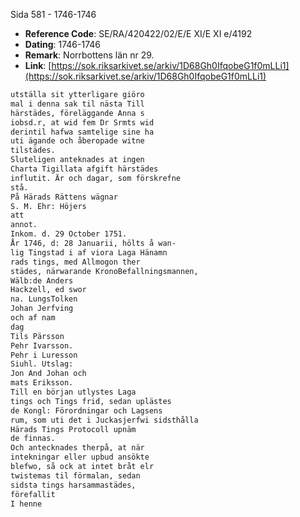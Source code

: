 Sida 581 - 1746-1746

- **Reference Code**: SE/RA/420422/02/E/E XI/E XI e/4192
- **Dating**: 1746-1746
- **Remark**: Norrbottens län nr 29.
- **Link**: [https://sok.riksarkivet.se/arkiv/1D68Gh0IfqobeG1f0mLLi1](https://sok.riksarkivet.se/arkiv/1D68Gh0IfqobeG1f0mLLi1)

```txt linenums="1"
utställa sit ytterligare giöro
mal i denna sak til nästa Till
härstädes, föreläggande Anna s
iobsd.r, at wid fem Dr Srmts wid
derintil hafwa samtelige sine ha
uti ägande och åberopade witne
tilstädes.
Sluteligen anteknades at ingen
Charta Tigillata afgift härstädes
influtit. Är och dagar, som förskrefne
stå.
På Härads Rättens wägnar
S. M. Ehr: Höjers
att
annot.
Inkom. d. 29 October 1751.
År 1746, d: 28 Januarii, hölts å wan-
lig Tingstad i af viora Laga Hänamn
rads tings, med Allmogon ther
städes, närwarande KronoBefallningsmannen,
Wälb:de Anders
Hackzell, ed swor
na. LungsTolken
Johan Jerfving
och af nam
dag
Tils Pärsson
Pehr Ivarsson.
Pehr i Luresson
Siuhl. Utslag:
Jon And Johan och
mats Eriksson.
Till en början utlystes Laga
tings och Tings frid, sedan uplästes
de Kongl: Förordningar och Lagsens
rum, som uti det i Juckasjerfwi sidsthålla
Härads Tings Protocoll upnäm
de finnas.
Och antecknades therpå, at när
intekningar eller upbud ansökte
blefwo, så ock at intet bråt elr
twistemas til förmalan, sedan
sidsta tings harsammastädes,
förefallit
I henne
```
